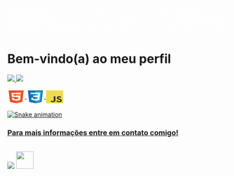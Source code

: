 ![Meu nome animado](nome-animado-gif.gif)
# Bem-vindo(a) ao meu perfil 

<div>
    <a href="https://github.com/luciane003">
   <img height="180em" src="https://github-readme-stats.vercel.app/api?username=luciane003&show_icons=true&theme=tokyonight&include_all_commits=true&count_private=true"/>
   <img height="180em" src="https://github-readme-stats.vercel.app/api/top-langs/?username=luciane003&layout=compact&langs_count=6&theme=tokyonight"/>
</div>
    
<div style="display: inline_block"><br>
  <img align="center" alt="HTML" height="30" width="40" src="https://raw.githubusercontent.com/devicons/devicon/master/icons/html5/html5-original.svg">
  <img align="center" alt="CSS" height="30" width="40" src="https://raw.githubusercontent.com/devicons/devicon/master/icons/css3/css3-original.svg">
  <img align="center" alt="JavaScript" height="30" width="40" src="https://raw.githubusercontent.com/devicons/devicon/master/icons/javascript/javascript-original.svg">
</div>
 
<br>
  <img src="https://raw.githubusercontent.com/luciane003/luciane003/main/output/snake.svg" alt="Snake animation"/>
</div>
 
### Para mais informações entre em contato comigo!
 
<div style="display: inline_block"><br> 
  <a href="https://www.linkedin.com/in/luciane-kellen-bb8279342/" target="_blank"><img src="https://img.shields.io/badge/-LinkedIn-%230077B5?style=for-the-badge&logo=linkedin&logoColor=white" target="_blank"></a>
  <a href="https://wa.me/5517996417374" target="_blank"><img  height="40" width="40" src="https://github.com/user-attachments/assets/da75e70c-b550-4684-8548-ff61fecc7c7e" target="_blank"></a>
</div>
